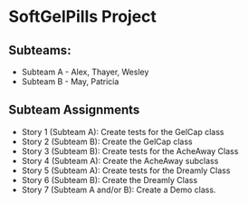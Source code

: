 # SoftGelPills Project
## Subteams:
- Subteam A - Alex, Thayer, Wesley
- Subteam B - May, Patricia

## Subteam Assignments
- Story 1 (Subteam A): Create tests for the GelCap class
- Story 2 (Subteam B): Create the GelCap class
- Story 3 (Subteam B): Create tests for the AcheAway Class
- Story 4 (Subteam A): Create the AcheAway subclass
- Story 5 (Subteam A): Create tests for the Dreamly Class
- Story 6 (Subteam B): Create the Dreamly Class
- Story 7 (Subteam A and/or B): Create a Demo class.
